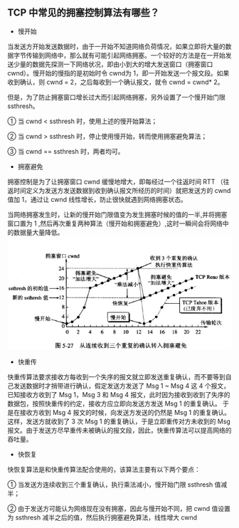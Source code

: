 ## TCP 中常见的拥塞控制算法有哪些？

+ 慢开始

当发送方开始发送数据时，由于一开始不知道网络负荷情况，如果立即将大量的数据字节传输到网络中，那么就有可能引起网络拥塞。一个较好的方法是在一开始发送少量的数据先探测一下网络状况，即由小到大的增大发送窗口（拥塞窗口 cwnd）。慢开始的慢指的是初始时令 cwnd为 1，即一开始发送一个报文段。如果收到确认，则 cwnd = 2，之后每收到一个确认报文，就令 cwnd = cwnd* 2。

但是，为了防止拥塞窗口增长过大而引起网络拥塞，另外设置了一个慢开始门限 ssthresh。

① 当 cwnd < ssthresh 时，使用上述的慢开始算法；

② 当 cwnd > ssthresh 时，停止使用慢开始，转而使用拥塞避免算法；

③ 当 cwnd == ssthresh 时，两者均可。

+ 拥塞避免

拥塞控制是为了让拥塞窗口 cwnd 缓慢地增大，即每经过一个往返时间 RTT （往返时间定义为发送方发送数据到收到确认报文所经历的时间）就把发送方的 cwnd 值加 1，通过让 cwnd 线性增长，防止很快就遇到网络拥塞状态。

当网络拥塞发生时，让新的慢开始门限值变为发生拥塞时候的值的一半,并将拥塞窗口置为 1 ,然后再次重复两种算法（慢开始和拥塞避免）,这时一瞬间会将网络中的数据量大量降低。
![img.png](img.png)

+ 快重传

快重传算法要求接收方每收到一个失序的报文就立即发送重复确认，而不要等到自己发送数据时才捎带进行确认，假定发送方发送了 Msg 1 ~ Msg 4 这 4 个报文，已知接收方收到了 Msg 1，Msg 3 和 Msg 4 报文，此时因为接收到收到了失序的数据包，按照快重传的约定，接收方应立即向发送方发送 Msg 1 的重复确认。 于是在接收方收到 Msg 4 报文的时候，向发送方发送的仍然是 Msg 1 的重复确认。这样，发送方就收到了 3 次 Msg 1 的重复确认，于是立即重传对方未收到的 Msg 报文。由于发送方尽早重传未被确认的报文段，因此，快重传算法可以提高网络的吞吐量。

+ 快恢复

快恢复算法是和快重传算法配合使用的，该算法主要有以下两个要点：

① 当发送方连续收到三个重复确认，执行乘法减小，慢开始门限 ssthresh 值减半；

② 由于发送方可能认为网络现在没有拥塞，因此与慢开始不同，把 cwnd 值设置为 ssthresh 减半之后的值，然后执行拥塞避免算法，线性增大 cwnd
